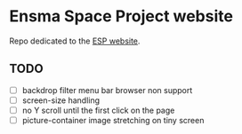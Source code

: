 # Ensma Space Project website

Repo dedicated to the [ESP website](https://esp.ensma.fr/).

## TODO
- [ ] backdrop filter menu bar browser non support
- [ ] screen-size handling
- [ ] no Y scroll until the first click on the page
- [ ] picture-container image stretching on tiny screen